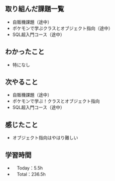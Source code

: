 ## 取り組んだ課題一覧
- 自販機課題（途中）
- ポケモンで学ぶクラスとオブジェクト指向（途中）
- SQL超入門コース（途中）

## わかったこと
- 特になし

## 次やること
- 自販機課題（途中）
- ポケモンで学ぶ！クラスとオブジェクト指向
- SQL超入門コース（途中）

## 感じたこと
- オブジェクト指向はやはり難しい

## 学習時間
- 　Today：5.5h
- 　Total：236.5h